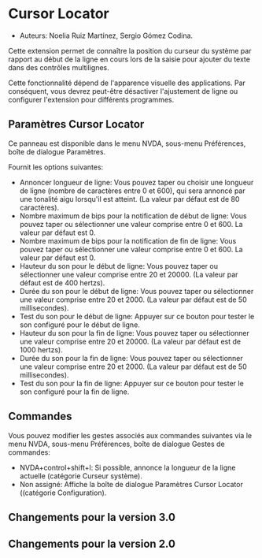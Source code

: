 # Cursor Locator #

* Auteurs: Noelia Ruiz Martínez, Sergio Gómez Codina.

Cette extension permet de connaître la position du curseur du système par
rapport au début de la ligne en cours lors de la saisie pour ajouter du
texte dans des contrôles multilignes.

Cette fonctionnalité dépend de l'apparence visuelle des applications. Par
conséquent, vous devrez peut-être désactiver l'ajustement de ligne ou
configurer l'extension pour différents programmes.

## Paramètres Cursor Locator ##

Ce panneau est disponible dans le menu NVDA, sous-menu Préférences, boîte de
dialogue Paramètres.

Fournit les options suivantes:

* Annoncer longueur de ligne: Vous pouvez taper ou choisir une longueur de
  ligne (nombre de caractères entre 0 et 600), qui sera annoncé par une
  tonalité aigu lorsqu'il  est atteint. (La valeur par défaut est de 80
  caractères).
* Nombre maximum de bips pour la notification de début de ligne: Vous pouvez
  taper ou sélectionner une valeur comprise entre 0 et 600. La valeur par
  défaut est 0.
* Nombre maximum de bips pour la notification de fin de ligne: Vous pouvez
  taper ou sélectionner une valeur comprise entre 0 et 600. La valeur par
  défaut est 0.
* Hauteur du son pour le début de ligne: Vous pouvez taper ou sélectionner
  une valeur comprise entre 20 et 20000. (La valeur par défaut est de 400
  hertzs).
* Durée du son pour le début de ligne: Vous pouvez taper ou sélectionner une
  valeur comprise entre 20 et 2000. (La valeur par défaut est de 50
  millisecondes).
* Test du son pour le début de ligne: Appuyer sur ce bouton pour tester le
  son configuré pour le début de ligne.
* Hauteur du son pour  la fin de ligne: Vous pouvez taper ou sélectionner
  une valeur comprise entre 20 et 20000. (La valeur par défaut est de 1000
  hertzs).
* Durée du son pour la fin de ligne: Vous pouvez taper ou sélectionner une
  valeur comprise entre 20 et 2000. (La valeur par défaut est de 50
  millisecondes).
* Test du son pour la fin de ligne: Appuyer sur ce bouton pour tester le son
  configuré pour la fin de ligne.

## Commandes ##

Vous pouvez modifier les gestes associés aux commandes suivantes via le menu
NVDA, sous-menu Préférences, boîte de dialogue Gestes de commandes:

* NVDA+control+shift+l: Si possible, annonce la longueur de la ligne
  actuelle (catégorie Curseur système).
* Non assigné: Affiche la boîte de dialogue Paramètres Cursor Locator
  ((catégorie Configuration).

## Changements pour la version 3.0 ##

## Changements pour la version 2.0 ##

